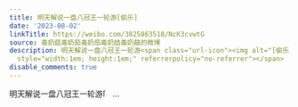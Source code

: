 ```yaml
---
title: 明天解说一盘八冠王一轮游[偷乐]
date: '2023-08-02'
linkTitle: https://weibo.com/3825863518/NcK3cvwtG
source: 毒奶菇毒奶茹毒奶茄毒奶喆毒奶囍的微博
description: 明天解说一盘八冠王一轮游<span class="url-icon"><img alt="[偷乐]" src="https://h5.sinaimg.cn/m/emoticon/icon/lxh/lxh_toule-244c58c525.png"
  style="width:1em; height:1em;" referrerpolicy="no-referrer"></span>  ...
disable_comments: true
---
```

明天解说一盘八冠王一轮游<span class="url-icon"><img alt="[偷乐]" src="https://h5.sinaimg.cn/m/emoticon/icon/lxh/lxh_toule-244c58c525.png" style="width:1em; height:1em;" referrerpolicy="no-referrer"></span>  ...